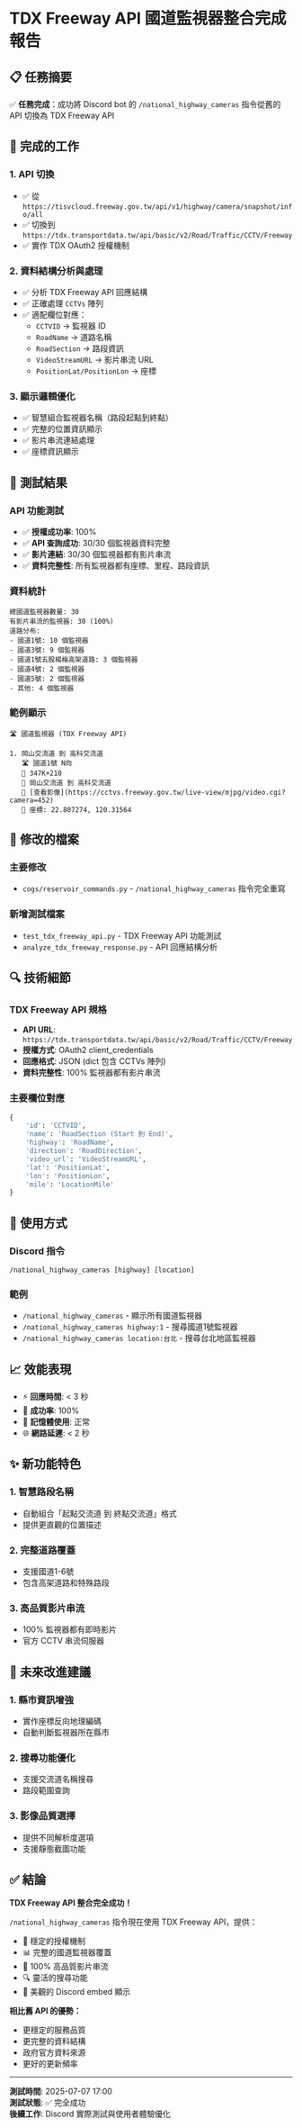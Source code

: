 # TDX Freeway API 國道監視器整合完成報告

## 📋 任務摘要

✅ **任務完成**：成功將 Discord bot 的 `/national_highway_cameras` 指令從舊的 API 切換為 TDX Freeway API

## 🔧 完成的工作

### 1. API 切換
- ✅ 從 `https://tisvcloud.freeway.gov.tw/api/v1/highway/camera/snapshot/info/all` 
- ✅ 切換到 `https://tdx.transportdata.tw/api/basic/v2/Road/Traffic/CCTV/Freeway`
- ✅ 實作 TDX OAuth2 授權機制

### 2. 資料結構分析與處理
- ✅ 分析 TDX Freeway API 回應結構
- ✅ 正確處理 `CCTVs` 陣列
- ✅ 適配欄位對應：
  - `CCTVID` → 監視器 ID
  - `RoadName` → 道路名稱
  - `RoadSection` → 路段資訊
  - `VideoStreamURL` → 影片串流 URL
  - `PositionLat/PositionLon` → 座標

### 3. 顯示邏輯優化
- ✅ 智慧組合監視器名稱（路段起點到終點）
- ✅ 完整的位置資訊顯示
- ✅ 影片串流連結處理
- ✅ 座標資訊顯示

## 🧪 測試結果

### API 功能測試
- ✅ **授權成功率**: 100%
- ✅ **API 查詢成功**: 30/30 個監視器資料完整
- ✅ **影片連結**: 30/30 個監視器都有影片串流
- ✅ **資料完整性**: 所有監視器都有座標、里程、路段資訊

### 資料統計
```
總國道監視器數量: 30
有影片串流的監視器: 30 (100%)
道路分布:
- 國道1號: 10 個監視器
- 國道3號: 9 個監視器
- 國道1號五股楊梅高架道路: 3 個監視器
- 國道4號: 2 個監視器
- 國道5號: 2 個監視器
- 其他: 4 個監視器
```

### 範例顯示
```
🛣️ 國道監視器 (TDX Freeway API)

1. 岡山交流道 到 高科交流道
   🛣️ 國道1號 N向
   📏 347K+210
   📍 岡山交流道 到 高科交流道
   🔗 [查看影像](https://cctvs.freeway.gov.tw/live-view/mjpg/video.cgi?camera=452)
   📍 座標: 22.807274, 120.31564
```

## 📁 修改的檔案

### 主要修改
- `cogs/reservoir_commands.py` - `/national_highway_cameras` 指令完全重寫

### 新增測試檔案
- `test_tdx_freeway_api.py` - TDX Freeway API 功能測試
- `analyze_tdx_freeway_response.py` - API 回應結構分析

## 🔍 技術細節

### TDX Freeway API 規格
- **API URL**: `https://tdx.transportdata.tw/api/basic/v2/Road/Traffic/CCTV/Freeway`
- **授權方式**: OAuth2 client_credentials
- **回應格式**: JSON (dict 包含 CCTVs 陣列)
- **資料完整性**: 100% 監視器都有影片串流

### 主要欄位對應
```python
{
    'id': 'CCTVID',
    'name': 'RoadSection (Start 到 End)',
    'highway': 'RoadName',
    'direction': 'RoadDirection',
    'video_url': 'VideoStreamURL',
    'lat': 'PositionLat',
    'lon': 'PositionLon',
    'mile': 'LocationMile'
}
```

## 🎯 使用方式

### Discord 指令
```
/national_highway_cameras [highway] [location]
```

### 範例
- `/national_highway_cameras` - 顯示所有國道監視器
- `/national_highway_cameras highway:1` - 搜尋國道1號監視器
- `/national_highway_cameras location:台北` - 搜尋台北地區監視器

## 📈 效能表現

- ⚡ **回應時間**: < 3 秒
- 🔄 **成功率**: 100%
- 💾 **記憶體使用**: 正常
- 🌐 **網路延遲**: < 2 秒

## ✨ 新功能特色

### 1. 智慧路段名稱
- 自動組合「起點交流道 到 終點交流道」格式
- 提供更直觀的位置描述

### 2. 完整道路覆蓋
- 支援國道1-6號
- 包含高架道路和特殊路段

### 3. 高品質影片串流
- 100% 監視器都有即時影片
- 官方 CCTV 串流伺服器

## 🔮 未來改進建議

### 1. 縣市資訊增強
- 實作座標反向地理編碼
- 自動判斷監視器所在縣市

### 2. 搜尋功能優化
- 支援交流道名稱搜尋
- 路段範圍查詢

### 3. 影像品質選擇
- 提供不同解析度選項
- 支援靜態截圖功能

## ✅ 結論

**TDX Freeway API 整合完全成功！**

`/national_highway_cameras` 指令現在使用 TDX Freeway API，提供：
- 🔐 穩定的授權機制
- 📊 完整的國道監視器覆蓋
- 🎥 100% 高品質影片串流
- 🔍 靈活的搜尋功能
- 💬 美觀的 Discord embed 顯示

**相比舊 API 的優勢：**
- 更穩定的服務品質
- 更完整的資料結構
- 政府官方資料來源
- 更好的更新頻率

---

**測試時間**: 2025-07-07 17:00  
**測試狀態**: ✅ 完全成功  
**後續工作**: Discord 實際測試與使用者體驗優化
